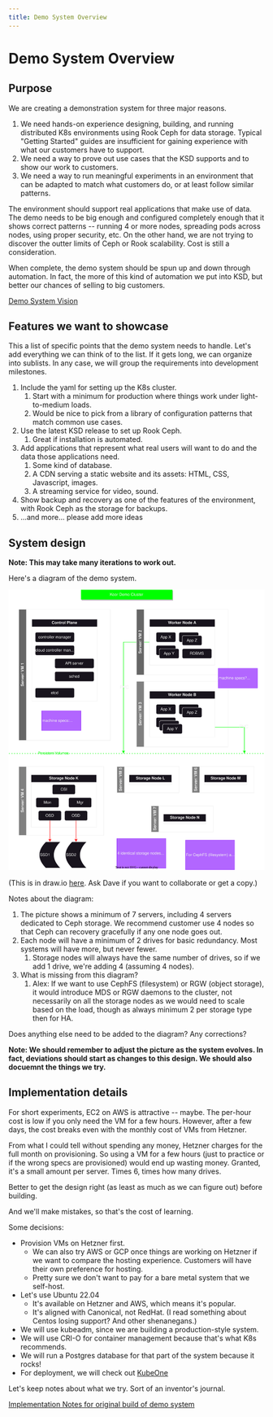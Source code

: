 ```yaml
---
title: Demo System Overview
---
```


# Demo System Overview

## Purpose

We are creating a demonstration system for three major reasons.

1. We need hands-on experience designing, building, and running distributed K8s environments using Rook Ceph for data storage. Typical "Getting Started" guides are insufficient for gaining experience with what our customers have to support.
2. We need a way to prove out use cases that the KSD supports and to show our work to customers.
3. We need a way to run meaningful experiments in an environment that can be adapted to match what customers do, or at least follow similar patterns.

The environment should support real applications that make use of data. The demo needs to be big enough and configured completely enough that it shows correct patterns -- running 4 or more nodes, spreading pods across nodes, using proper security, etc. On the other hand, we are not trying to discover the outter limits of Ceph or Rook scalability. Cost is still a consideration.

When complete, the demo system should be spun up and down through automation. In fact, the more of this kind of automation we put into KSD, but better our chances of selling to big customers.

[Demo System Vision](demo-system-mindmap)


## Features we want to showcase

This a list of specific points that the demo system needs to handle. Let's add everything we can think of to the list. If it gets long, we can organize into sublists. In any case, we will group the requirements into development milestones.

1. Include the yaml for setting up the K8s cluster.
   1. Start with a minimum for production where things work under light-to-medium loads.
   2. Would be nice to pick from a library of configuration patterns that match common use cases.
2. Use the latest KSD release to set up Rook Ceph.
   1. Great if installation is automated.
3. Add applications that represent what real users will want to do and the data those applications need.
   1. Some kind of database.
   2. A CDN serving a static website and its assets: HTML, CSS, Javascript, images.
   3. A streaming service for video, sound.
4. Show backup and recovery as one of the features of the environment, with Rook Ceph as the storage for backups.
5. ...and more... please add more ideas


## System design

**Note: This may take many iterations to work out.**

Here's a diagram of the demo system.

![Demo System Design](demo-system-design.drawio.svg)

(This is in draw.io [here](https://app.diagrams.net/#G1Es8ikJ0fN7b4BJiUpxWnaxQPSSkZK5Mg). Ask Dave if you want to collaborate or get a copy.)

Notes about the diagram:

1. The picture shows a minimum of 7 servers, including 4 servers dedicated to Ceph storage. We recommend customer use 4 nodes so that Ceph can recovery gracefully if any one node goes out.
2. Each node will have a minimum of 2 drives for basic redundancy. Most systems will have more, but never fewer.
   1. Storage nodes will always have the same number of drives, so if we add 1 drive, we're adding 4 (assuming 4 nodes).
3. What is missing from this diagram?
   1. Alex: If we want to use CephFS (filesystem) or RGW (object storage), it would introduce MDS or RGW daemons to the cluster, not necessarily on all the storage nodes as we would need to scale based on the load, though as always minimum 2 per storage type then for HA.

Does anything else need to be added to the diagram? Any corrections?

**Note: We should remember to adjust the picture as the system evolves. In fact, deviations should start as changes to this design. We should also docuemnt the things we try.**

## Implementation details

For short experiments, EC2 on AWS is attractive -- maybe. The per-hour cost is low if you only need the VM for a few hours. However, after a few days, the cost breaks even with the monthly cost of VMs from Hetzner.

From what I could tell without spending any money, Hetzner charges for the full month on provisioning. So using a VM for a few hours (just to practice or if the wrong specs are provisioned) would end up wasting money. Granted, it's a small amount per server. Times 6, times how many drives.

Better to get the design right (as least as much as we can figure out) before building.

And we'll make mistakes, so that's the cost of learning.

Some decisions:

* Provision VMs on Hetzner first.
  * We can also try AWS or GCP once things are working on Hetzner if we want to compare the hosting experience. Customers will have their own preference for hosting.
  * Pretty sure we don't want to pay for a bare metal system that we self-host.
* Let's use Ubuntu 22.04
  * It's available on Hetzner and AWS, which means it's popular.
  * It's aligned with Canonical, not RedHat. (I read something about Centos losing support? And other shenanegans.)
* We will use kubeadm, since we are building a production-style system.
* We will use CRI-O for container management because that's what K8s recommends.
* We will run a Postgres database for that part of the system because it rocks!
* For deployment, we will check out [KubeOne](https://github.com/kubermatic/kubeone)

Let's keep notes about what we try. Sort of an inventor's journal.

[Implementation Notes for original build of demo system](impl-notes-take-1)